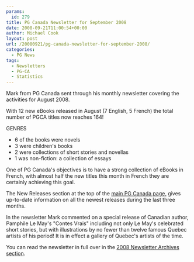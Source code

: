 ```yaml
---
params:
  id: 279
title: PG Canada Newsletter for September 2008
date: 2008-09-21T11:00:54+00:00
author: Michael Cook
layout: post
url: /20080921/pg-canada-newsletter-for-september-2008/
categories:
  - PG News
tags:
  - Newsletters
  - PG-CA
  - Statistics
---
```

Mark from PG Canada sent through his monthly newsletter covering the activities for August 2008.

With 12 new eBooks released in August (7 English, 5 French) the total number of PGCA titles now reaches 164!

GENRES

  * 6 of the books were novels
  * 3 were children's books
  * 2 were collections of short stories and novellas
  * 1 was non-fiction: a collection of essays

One of PG Canada's objectives is to have a strong collection of eBooks in French, with almost half the new titles this month in French they are certainly achieving this goal.

The New Releases section at the top of the [main PG Canada page,](http://www.gutenberg.ca/ "Visit the PG Canada website") gives up-to-date information on all the newest releases during the last three months.

In the newsletter Mark commented on a special release of Canadian author, Pamphile Le May's "Contes Vrais" including not only Le May's celebrated short stories, but with illustrations by no fewer than twelve famous Quebec artists of his period! It is in effect a gallery of Quebec's artists of the time.

You can read the newsletter in full over in the [2008 Newsletter Archives section](/20090107/pg-newsletter-archives-2008/ "Projecdt Gutenberg Newsletter Archives for 2008").
